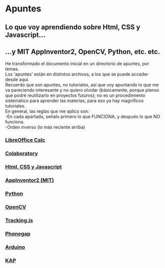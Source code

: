 # Apuntes 
## Lo que voy aprendiendo sobre Html, CSS y Javascript...  
## ...y MIT AppInventor2, OpenCV, Python, etc. etc.
He transformado el documento inicial en un directorio de apuntes, por temas.  
Los 'apuntes' están en distintos archivos, a los que se puede acceder desde aquí.  
Recuerdo que son apuntes, no tutoriales, así que voy apuntando lo que me va pareciendo interesante y no quiero olvidar (básicamente, porque pienso que podré reutilizarlo en proyectos futuros); no es un procedimiento sistemático para aprender las materias, para eso ya hay magníficos tutoriales.  
En general, las reglas que me aplico son:  
-En cada apartado, señalo primero lo que FUNCIONA, y después lo que NO funciona.  
-Orden inverso (lo más reciente arriba)  

### [LibreOffice Calc](https://github.com/luisgentil/apuntes/blob/master/LibreOfficeCalc.md)
### [Colaboratory](https://github.com/luisgentil/apuntes/blob/master/Colaboratory.md)
### [Html, CSS y Javascript](https://github.com/luisgentil/apuntes/blob/master/Html-CSS-Javascript.md)
### [AppInventor2 (MIT)](https://github.com/luisgentil/apuntes/blob/master/App_Inventor_2.md)
### [Python](https://github.com/luisgentil/apuntes/blob/master/Python.md)  
### [OpenCV](https://github.com/luisgentil/apuntes/blob/master/OpenCV.md)  
### [Tracking.js](https://github.com/luisgentil/apuntes/blob/master/Trackingjs.md)  
### [Phonegap](https://github.com/luisgentil/apuntes/blob/master/Phonegap.md)  
### [Arduino](https://github.com/luisgentil/apuntes/blob/master/Arduino.md)  
### [KAP](https://github.com/luisgentil/apuntes/blob/master/KAP.md)  


  
